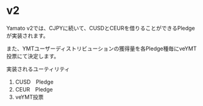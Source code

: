 # v2

Yamato v2では、CJPYに続いて、CUSDとCEURを借りることができるPledgeが実装されます。

また、YMTユーザーディストリビューションの獲得量を各Pledge種毎にveYMT投票にて決定します。



実装されるユーティリティ

1. CUSD　Pledge
2. CEUR　Pledge
3. veYMT投票

